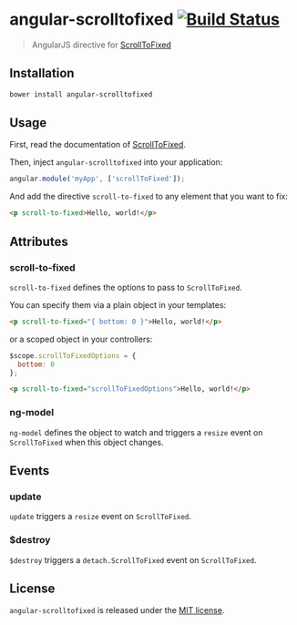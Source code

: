 # angular-scrolltofixed [![Build Status](https://travis-ci.org/xavierdutreilh/angular-scrolltofixed.svg?branch=master)](https://travis-ci.org/xavierdutreilh/angular-scrolltofixed)

> AngularJS directive for [ScrollToFixed](https://github.com/bigspotteddog/ScrollToFixed)

## Installation

```bash
bower install angular-scrolltofixed
```

## Usage

First, read the documentation of [ScrollToFixed](https://github.com/bigspotteddog/ScrollToFixed).

Then, inject `angular-scrolltofixed` into your application:

```javascript
angular.module('myApp', ['scrollToFixed']);
```

And add the directive `scroll-to-fixed` to any element that you want to fix:

```html
<p scroll-to-fixed>Hello, world!</p>
```

## Attributes

### scroll-to-fixed

`scroll-to-fixed` defines the options to pass to `ScrollToFixed`.

You can specify them via a plain object in your templates:

```html
<p scroll-to-fixed="{ bottom: 0 }">Hello, world!</p>
```

or a scoped object in your controllers:

```javascript
$scope.scrollToFixedOptions = {
  bottom: 0
};
```

```html
<p scroll-to-fixed="scrollToFixedOptions">Hello, world!</p>
 ```

### ng-model

`ng-model` defines the object to watch and triggers a `resize` event on `ScrollToFixed` when this object changes.

## Events

### update

`update` triggers a `resize` event on `ScrollToFixed`.

### $destroy

`$destroy` triggers a `detach.ScrollToFixed` event on `ScrollToFixed`.

## License

`angular-scrolltofixed` is released under the [MIT license](http://en.wikipedia.org/wiki/MIT_License).
